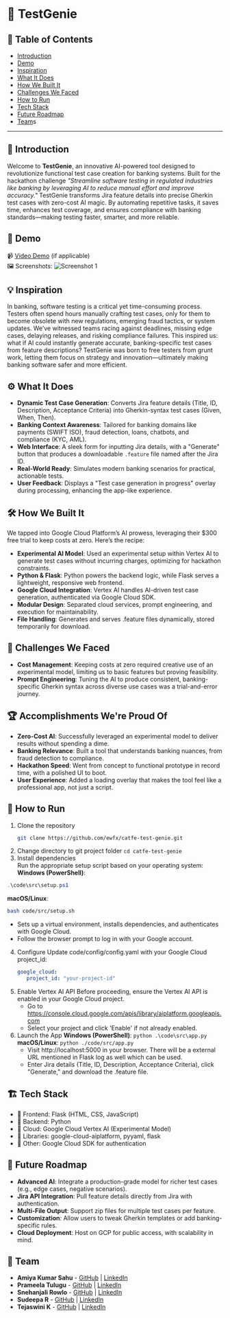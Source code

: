# 🚀 TestGenie

## 📌 Table of Contents
- [Introduction](#introduction)
- [Demo](#demo)
- [Inspiration](#inspiration)
- [What It Does](#what-it-does)
- [How We Built It](#how-we-built-it)
- [Challenges We Faced](#challenges-we-faced)
- [How to Run](#how-to-run)
- [Tech Stack](#tech-stack)
- [Future Roadmap](#future-roadmap)
- [Team](#team)s

---

## 🎯 Introduction
Welcome to **TestGenie**, an innovative AI-powered tool designed to revolutionize functional test case creation for banking systems. Built for the hackathon challenge *"Streamline software testing in regulated industries like banking by leveraging AI to reduce manual effort and improve accuracy."* TestGenie transforms Jira feature details into precise Gherkin test cases with zero-cost AI magic. By automating repetitive tasks, it saves time, enhances test coverage, and ensures compliance with banking standards—making testing faster, smarter, and more reliable.

## 🎥 Demo
📹 [Video Demo](#) (if applicable)  
🖼️ Screenshots:
![Screenshot 1](link-to-image)

## 💡 Inspiration
In banking, software testing is a critical yet time-consuming process. Testers often spend hours manually crafting test cases, only for them to become obsolete with new regulations, emerging fraud tactics, or system updates. We’ve witnessed teams racing against deadlines, missing edge cases, delaying releases, and risking compliance failures. This inspired us: what if AI could instantly generate accurate, banking-specific test cases from feature descriptions? TestGenie was born to free testers from grunt work, letting them focus on strategy and innovation—ultimately making banking software safer and more efficient.

## ⚙️ What It Does
- **Dynamic Test Case Generation**: Converts Jira feature details (Title, ID, Description, Acceptance Criteria) into Gherkin-syntax test cases (Given, When, Then).
- **Banking Context Awareness**: Tailored for banking domains like payments (SWIFT ISO), fraud detection, loans, chatbots, and compliance (KYC, AML).
- **Web Interface**: A sleek form for inputting Jira details, with a "Generate" button that produces a downloadable `.feature` file named after the Jira ID.
- **Real-World Ready**: Simulates modern banking scenarios for practical, actionable tests.
- **User Feedback**: Displays a "Test case generation in progress" overlay during processing, enhancing the app-like experience.

## 🛠️ How We Built It
We tapped into Google Cloud Platform’s AI prowess, leveraging their $300 free trial to keep costs at zero. Here’s the recipe:
- **Experimental AI Model**: Used an experimental setup within Vertex AI to generate test cases without incurring charges, optimizing for hackathon constraints.
- **Python & Flask**: Python powers the backend logic, while Flask serves a lightweight, responsive web frontend.
- **Google Cloud Integration**: Vertex AI handles AI-driven test case generation, authenticated via Google Cloud SDK.
- **Modular Design**: Separated cloud services, prompt engineering, and execution for maintainability.
- **File Handling**: Generates and serves .feature files dynamically, stored temporarily for download.

## 🚧 Challenges We Faced
- **Cost Management**: Keeping costs at zero required creative use of an experimental model, limiting us to basic features but proving feasibility.
- **Prompt Engineering**: Tuning the AI to produce consistent, banking-specific Gherkin syntax across diverse use cases was a trial-and-error journey.

## 🏆 Accomplishments We're Proud Of
- **Zero-Cost AI**: Successfully leveraged an experimental model to deliver results without spending a dime.
- **Banking Relevance**: Built a tool that understands banking nuances, from fraud detection to compliance.
- **Hackathon Speed**: Went from concept to functional prototype in record time, with a polished UI to boot.
- **User Experience**: Added a loading overlay that makes the tool feel like a professional app, not just a script.

## 🏃 How to Run
1. Clone the repository  
   ```sh
   git clone https://github.com/ewfx/catfe-test-genie.git
   ```
2. Change directory to git project folder `cd catfe-test-genie`
3. Install dependencies  
   Run the appropriate setup script based on your operating system:
  **Windows (PowerShell)**:
  ```powershell
  .\code\src\setup.ps1
  ```
  **macOS/Linux**:
  ```sh
  bash code/src/setup.sh
  ```
   - Sets up a virtual environment, installs dependencies, and authenticates with Google Cloud.
   - Follow the browser prompt to log in with your Google account.
4. Configure
   Update code/config/config.yaml with your Google Cloud project_id:
   ```yaml
   google_cloud:
      project_id: "your-project-id"
   ```
5. Enable Vertex AI API
   Before proceeding, ensure the Vertex AI API is enabled in your Google Cloud project.
   - Go to https://console.cloud.google.com/apis/library/aiplatform.googleapis.com
   - Select your project and click 'Enable' if not already enabled.
6. Launch the App
   **Windows (PowerShell)**: `python .\code\src\app.py`
   **macOS/Linux**: `python ./code/src/app.py`
   - Visit http://localhost:5000 in your browser. There will be a external URL mentioned in Flask log as well which can be used.
   - Enter Jira details (Title, ID, Description, Acceptance Criteria), click "Generate," and download the .feature file.

## 🏗️ Tech Stack
- 🔹 Frontend: Flask (HTML, CSS, JavaScript)
- 🔹 Backend: Python
- 🔹 Cloud: Google Cloud Vertex AI (Experimental Model)
- 🔹 Libraries: google-cloud-aiplatform, pyyaml, flask
- 🔹 Other: Google Cloud SDK for authentication

## 🔮 Future Roadmap
- **Advanced AI**: Integrate a production-grade model for richer test cases (e.g., edge cases, negative scenarios).
- **Jira API Integration**: Pull feature details directly from Jira with authentication.
- **Multi-File Output**: Support zip files for multiple test cases per feature.
- **Customization**: Allow users to tweak Gherkin templates or add banking-specific rules.
- **Cloud Deployment**: Host on GCP for public access, with scalability in mind.

## 👥 Team
- **Amiya Kumar Sahu** - [GitHub](#) | [LinkedIn](#)
- **Prameela Tulugu** - [GitHub](#) | [LinkedIn](#)
- **Snehanjali Rowlo** - [GitHub](#) | [LinkedIn](#)
- **Sudeepa R** - [GitHub](#) | [LinkedIn](#)
- **Tejaswini K** - [GitHub](#) | [LinkedIn](#)
